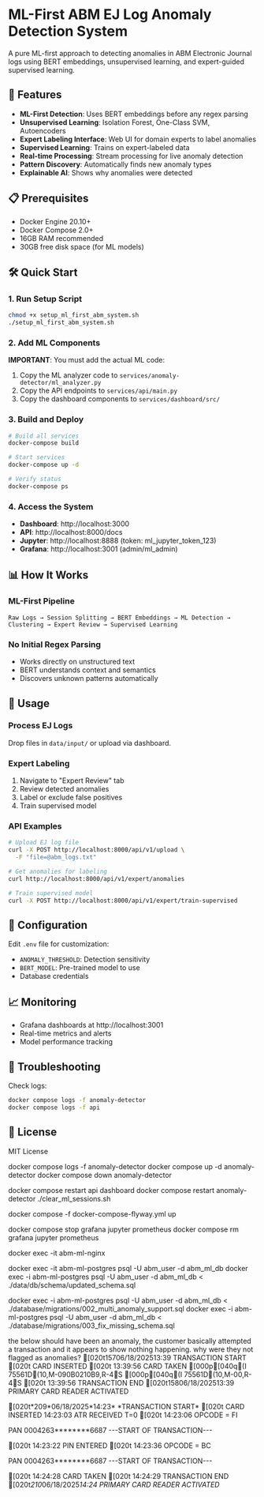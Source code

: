 # ML-First ABM EJ Log Anomaly Detection System

A pure ML-first approach to detecting anomalies in ABM Electronic Journal logs using BERT embeddings, unsupervised learning, and expert-guided supervised learning.

## 🚀 Features

- **ML-First Detection**: Uses BERT embeddings before any regex parsing
- **Unsupervised Learning**: Isolation Forest, One-Class SVM, Autoencoders
- **Expert Labeling Interface**: Web UI for domain experts to label anomalies
- **Supervised Learning**: Trains on expert-labeled data
- **Real-time Processing**: Stream processing for live anomaly detection
- **Pattern Discovery**: Automatically finds new anomaly types
- **Explainable AI**: Shows why anomalies were detected

## 📋 Prerequisites

- Docker Engine 20.10+
- Docker Compose 2.0+
- 16GB RAM recommended
- 30GB free disk space (for ML models)

## 🛠️ Quick Start

### 1. Run Setup Script

```bash
chmod +x setup_ml_first_abm_system.sh
./setup_ml_first_abm_system.sh
```

### 2. Add ML Components

**IMPORTANT**: You must add the actual ML code:

1. Copy the ML analyzer code to `services/anomaly-detector/ml_analyzer.py`
2. Copy the API endpoints to `services/api/main.py`
3. Copy the dashboard components to `services/dashboard/src/`

### 3. Build and Deploy

```bash
# Build all services
docker-compose build

# Start services
docker-compose up -d

# Verify status
docker-compose ps
```

### 4. Access the System

- **Dashboard**: http://localhost:3000
- **API**: http://localhost:8000/docs
- **Jupyter**: http://localhost:8888 (token: ml_jupyter_token_123)
- **Grafana**: http://localhost:3001 (admin/ml_admin)

## 📊 How It Works

### ML-First Pipeline

```
Raw Logs → Session Splitting → BERT Embeddings → ML Detection → Clustering → Expert Review → Supervised Learning
```

### No Initial Regex Parsing

- Works directly on unstructured text
- BERT understands context and semantics
- Discovers unknown patterns automatically

## 🎯 Usage

### Process EJ Logs

Drop files in `data/input/` or upload via dashboard.

### Expert Labeling

1. Navigate to "Expert Review" tab
2. Review detected anomalies
3. Label or exclude false positives
4. Train supervised model

### API Examples

```bash
# Upload EJ log file
curl -X POST http://localhost:8000/api/v1/upload \
  -F "file=@abm_logs.txt"

# Get anomalies for labeling
curl http://localhost:8000/api/v1/expert/anomalies

# Train supervised model
curl -X POST http://localhost:8000/api/v1/expert/train-supervised
```

## 🔧 Configuration

Edit `.env` file for customization:
- `ANOMALY_THRESHOLD`: Detection sensitivity
- `BERT_MODEL`: Pre-trained model to use
- Database credentials

## 📈 Monitoring

- Grafana dashboards at http://localhost:3001
- Real-time metrics and alerts
- Model performance tracking

## 🐛 Troubleshooting

Check logs:
```bash
docker compose logs -f anomaly-detector
docker compose logs -f api
```

## 📄 License

MIT License


docker compose logs -f anomaly-detector 
docker compose up -d anomaly-detector 
docker compose down anomaly-detector  

docker compose restart api dashboard
docker compose restart anomaly-detector
./clear_ml_sessions.sh


docker compose -f docker-compose-flyway.yml up

docker compose stop grafana jupyter prometheus
docker compose rm grafana jupyter prometheus

docker exec -it abm-ml-nginx

docker exec -it abm-ml-postgres psql -U abm_user -d abm_ml_db
docker exec -i abm-ml-postgres psql -U abm_user -d abm_ml_db < ./data/db/schema/updated_schema.sql

docker exec -i abm-ml-postgres psql -U abm_user -d abm_ml_db < ./database/migrations/002_multi_anomaly_support.sql
docker exec -i abm-ml-postgres psql -U abm_user -d abm_ml_db < ./database/migrations/003_fix_missing_schema.sql

the below should have been an anomaly, the customer basically attempted a transaction and it appears to show nothing happening.
why were they not flagged as anomalies?
<txn1>
[020t15706/18/202513:39
TRANSACTION START
[020t CARD INSERTED
[020t 13:39:56 CARD TAKEN
[000p[040q(I 75561D(10,M-090B0210B9,R-4S
[000p[040q(I 75561D(10,M-00,R-4S
[020t 13:39:56 TRANSACTION END
[020t15806/18/202513:39
PRIMARY CARD READER ACTIVATED
</txn1>

 <txn2>
 [020t*209*06/18/2025*14:23*
      *TRANSACTION START*
 [020t CARD INSERTED
  14:23:03 ATR RECEIVED T=0
 [020t 14:23:06 OPCODE = FI      
 
   PAN 0004263********6687
   ---START OF TRANSACTION---
  
 [020t 14:23:22 PIN ENTERED
 [020t 14:23:36 OPCODE = BC      
 
   PAN 0004263********6687
   ---START OF TRANSACTION---
  
 [020t 14:24:28 CARD TAKEN
 [020t 14:24:29 TRANSACTION END
 [020t*210*06/18/2025*14:24*
      *PRIMARY CARD READER ACTIVATED*
 </txn2>